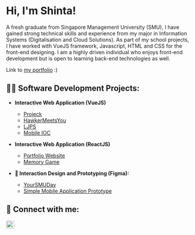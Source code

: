<h1>Hi, I'm Shinta!</h1>

A fresh graduate from Singapore Management University (SMU), I have gained strong technical skills and experience from my major in Information Systems (Digitalisation and Cloud Solutions). As part of my school projects, I have worked with VueJS framework, Javascript, HTML and CSS for the front-end designing. I am a highly driven individual who enjoys front-end development but is open to learning back-end technologies as well. 

Link to [my portfolio](https://shintabek.netlify.app/) :)

<h2>👨‍💻 Software Development Projects:</h2>

- <b>Interactive Web Application (VueJS)</b>
  - [Projeck](https://github.com/DemonDia/WAD2LMAOO)
  - [HawkerMeetsYou](https://github.com/wojunn/TeamESD)
  - [LJPS](https://github.com/kaniel98/project-spm)
  - [Mobile IOC](https://github.com/project-graduate/mobile-ioc)

- <b>Interactive Web Application (ReactJS)</b>
  - [Portfolio Website](https://github.com/francescaaaaa/my-portfolio)
  - [Memory Game](https://github.com/francescaaaaa/memoryGame_assessment)
    
- <b>📱 Interaction Design and Prototyping (Figma):</b>
  - [YourSMUDay](https://bit.ly/3q2M8XV)
  - [Simple Mobile Application Prototype](https://www.figma.com/proto/B0RaCsrfwxZAlqOyl0BitM/prototype?scaling=scale-down&page-id=0%3A1&starting-point-node-id=37%3A4840&show-proto-sidebar=1&node-id=37-4840)

<h2> 🤳 Connect with me:</h2>

[<img align="left" alt="shintabek | LinkedIn" width="22px" src="https://cdn.jsdelivr.net/npm/simple-icons@v3/icons/linkedin.svg" />][linkedin]

[linkedin]: https://linkedin.com/in/shintabek

<!--

Here are some ideas to get you started:

- 🔭 I’m currently working on ...
- 🌱 I’m currently learning ...
- 👯 I’m looking to collaborate on ...
- 🤔 I’m looking for help with ...
- 💬 Ask me about ...
- 📫 How to reach me: ...
- 😄 Pronouns: ...
- ⚡ Fun fact: ...
-->
